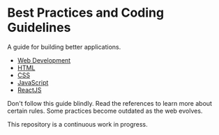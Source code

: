 # Best Practices and Coding Guidelines

A guide for building better applications.

- [Web Development](content/web-development.md)
- [HTML](content/html.md)
- [CSS](content/css.md)
- [JavaScript](content/javascript.md)
- [ReactJS](content/react.md)

Don't follow this guide blindly. Read the references to learn more about certain rules. Some practices become outdated as the web evolves.

This repository is a continuous work in progress.